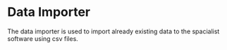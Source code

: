 # Data Importer

The data importer is used to import already existing data to the spacialist software using csv files.   